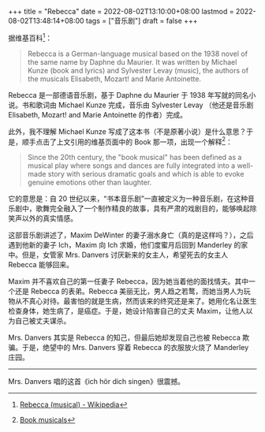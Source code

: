 +++
title = "Rebecca"
date = 2022-08-02T13:10:00+08:00
lastmod = 2022-08-02T13:48:14+08:00
tags = ["音乐剧"]
draft = false
+++

据维基百科[^fn:1]：

> Rebecca is a German-language musical based on the 1938 novel of the same name by Daphne du Maurier. It was written by Michael Kunze (book and lyrics) and Sylvester Levay (music), the authors of the musicals Elisabeth, Mozart! and Marie Antoinette.

Rebecca 是一部德语音乐剧，基于 Daphne du Maurier 于 1938 年写就的同名小说。书和歌词由 Michael Kunze 完成，音乐由 Sylvester Levay （他还是音乐剧 Elisabeth, Mozart! and Marie Antoinette 的作者）完成。

此外，我不理解 Michael Kunze 写成了这本书（不是原著小说）是什么意思？于是，顺手点击了上文引用的维基页面中的 Book 那一项，出现一个解释[^fn:2]：

> Since the 20th century, the "book musical" has been defined as a musical play where songs and dances are fully integrated into a well-made story with serious dramatic goals and which is able to evoke genuine emotions other than laughter.

它的意思是：自 20 世纪以来，“书本音乐剧”一直被定义为一种音乐剧，在这种音乐剧中，歌舞完全融入了一个制作精良的故事，具有严肃的戏剧目的，能够唤起除笑声以外的真实情感。

这部音乐剧讲述了，Maxim DeWinter 的妻子溺水身亡（真的是这样吗？），之后遇到他新的妻子 Ich，Maxim 向 Ich 求婚，他们度蜜月后回到 Manderley 的家中。但是，女管家 Mrs. Danvers 讨厌新来的女主人，希望死去的女主人 Rebecca 能够回来。

Maxim 并不喜欢自己的第一任妻子 Rebecca，因为她当着他的面找情夫。其中一个还是 Rebecca 的表弟。Rebecca 美丽无比，男人趋之若鹜，而她当男人为玩物从不真心对待。最害怕的就是生病，然而该来的终究还是来了。她用化名让医生检查身体，她生病了，是癌症。于是，她设计陷害自己的丈夫 Maxim，让他人以为自己被丈夫谋杀。

Mrs. Danvers 其实是 Rebecca 的知己，但最后她却发现自己也被 Rebecca 欺骗。于是，绝望中的 Mrs. Danvers 穿着 Rebecca 的衣服放火烧了 Manderley 庄园。

---

Mrs. Danvers 唱的这首《ich hör dich singen》很震撼。

[^fn:1]: [Rebecca (musical) - Wikipedia](https://en.wikipedia.org/wiki/Rebecca_(musical))
[^fn:2]: [Book musicals](https://en.wikipedia.org/wiki/Musical_theatre#Book_musicals)